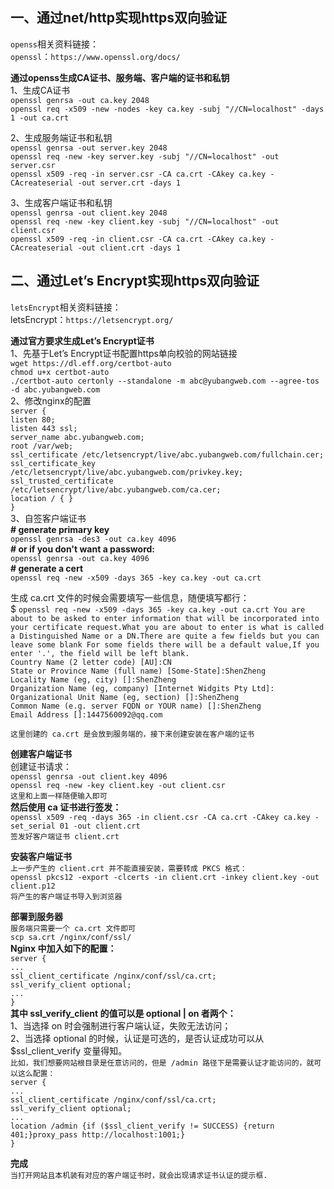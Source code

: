 ## 一、通过net/http实现https双向验证

`openss`相关资料链接：   
 `openssl`：`https://www.openssl.org/docs/`

**通过openss生成CA证书、服务端、客户端的证书和私钥**   
1、生成CA证书  
   `openssl genrsa -out ca.key 2048`  
   `openssl req -x509 -new -nodes -key ca.key -subj "//CN=localhost" -days 1 -out ca.crt`

2、生成服务端证书和私钥  
   `openssl genrsa -out server.key 2048`  
   `openssl req -new -key server.key -subj "//CN=localhost" -out server.csr`  
   `openssl x509 -req -in server.csr -CA ca.crt -CAkey ca.key -CAcreateserial -out server.crt -days 1`

3、生成客户端证书和私钥  
   `openssl genrsa -out client.key 2048`  
   `openssl req -new -key client.key -subj "//CN=localhost" -out client.csr`  
   `openssl x509 -req -in client.csr -CA ca.crt -CAkey ca.key -CAcreateserial -out client.crt -days 1`
   
   
## 二、通过Let’s Encrypt实现https双向验证 

`letsEncrypt`相关资料链接：   
 letsEncrypt：`https://letsencrypt.org/`
 
**通过官方要求生成Let’s Encrypt证书**  
1、先基于Let’s Encrypt证书配置https单向校验的网站链接  
   `wget https://dl.eff.org/certbot-auto`  
   `chmod u+x certbot-auto`   
   `./certbot-auto certonly --standalone -m abc@yubangweb.com --agree-tos -d abc.yubangweb.com`  
2、修改nginx的配置  
`server {`   
  `listen 80;`   
  `listen 443 ssl;`  
  `server_name abc.yubangweb.com;`    
  `root /var/web;`  
  `ssl_certificate /etc/letsencrypt/live/abc.yubangweb.com/fullchain.cer;`   
  `ssl_certificate_key /etc/letsencrypt/live/abc.yubangweb.com/privkey.key; `   
  `ssl_trusted_certificate /etc/letsencrypt/live/abc.yubangweb.com/ca.cer; `  
  `location / { }`  
`}`  
3、自签客户端证书  
**# generate primary key**  
`openssl genrsa -des3 -out ca.key 4096`  
**# or if you don't want a password:**      
`openssl genrsa -out ca.key 4096`   
**# generate a cert**  
`openssl req -new -x509 -days 365 -key ca.key -out ca.crt`  

生成 ca.crt 文件的时候会需要填写一些信息，随便填写都行：  
$ `openssl req -new -x509 -days 365 -key ca.key -out ca.crt You are about to be asked to enter information that will be incorporated into your certificate request.What you are about to enter is what is called a Distinguished Name or a DN.There are quite a few fields but you can leave some blank For some fields there will be a default value,If you enter '.', the field will be left blank.`    
`Country Name (2 letter code) [AU]:CN`  
`State or Province Name (full name) [Some-State]:ShenZheng`  
`Locality Name (eg, city) []:ShenZheng`  
`Organization Name (eg, company) [Internet Widgits Pty Ltd]:`  
`Organizational Unit Name (eg, section) []:ShenZheng`  
`Common Name (e.g. server FQDN or YOUR name) []:ShenZheng`  
`Email Address []:1447560092@qq.com`  

`这里创建的 ca.crt 是会放到服务端的，接下来创建安装在客户端的证书`  

**创建客户端证书**  
创建证书请求：  
`openssl genrsa -out client.key 4096`  
`openssl req -new -key client.key -out client.csr`  
`这里和上面一样随便输入即可`  
**然后使用 ca 证书进行签发：**  
`openssl x509 -req -days 365 -in client.csr -CA ca.crt -CAkey ca.key -set_serial 01 -out client.crt`  
`签发好客户端证书 client.crt`

**安装客户端证书**  
`上一步产生的 client.crt 并不能直接安装，需要转成 PKCS 格式：`  
`openssl pkcs12 -export -clcerts -in client.crt -inkey client.key -out client.p12`  
`将产生的客户端证书导入到浏览器`    

**部署到服务器**  
`服务端只需要一个 ca.crt 文件即可`  
`scp sa.crt /nginx/conf/ssl/`  
**Nginx 中加入如下的配置：**  
`server {`  
    `...`  
    `ssl_client_certificate /nginx/conf/ssl/ca.crt;`  
    `ssl_verify_client optional;`  
    `...`  
`}`   
**其中 ssl_verify_client 的值可以是 optional | on 者两个：**  
1、当选择 on 时会强制进行客户端认证，失败无法访问；  
2、当选择 optional 的时候，认证是可选的，是否认证成功可以从 $ssl_client_verify 变量得知。  
`比如，我们想要网站根目录是任意访问的，但是 /admin 路径下是需要认证才能访问的，就可以这么配置：`  
`server {`  
    `...`  
    `ssl_client_certificate /nginx/conf/ssl/ca.crt;`  
    `ssl_verify_client optional;`  
    `...`  
    `location /admin {if ($ssl_client_verify != SUCCESS) {return 401;}proxy_pass http://localhost:1001;}`    
`}`  

**完成**  
`当打开网站且本机装有对应的客户端证书时，就会出现请求证书认证的提示框.`